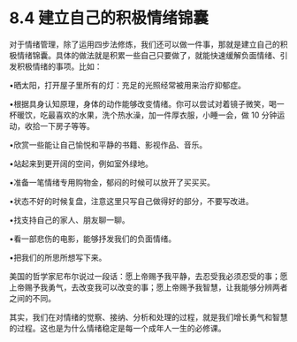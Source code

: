 # 8.4 建立自己的积极情绪锦囊

对于情绪管理，除了运用四步法修炼，我们还可以做一件事，那就是建立自己的积极情绪锦囊。具体的做法就是积累一些自己只要做了，就能快速缓解负面情绪、引发积极情绪的事项。比如：

•晒太阳，打开屋子里所有的灯：充足的光照经常被用来治疗抑郁症。

•根据具身认知原理，身体的动作能够改变情绪。你可以尝试对着镜子微笑，喝一杯暖饮，吃最喜欢的水果，洗个热水澡，加一件厚衣服，小睡一会，做 10 分钟运动，收拾一下房子等等。

•欣赏一些能让自己愉悦和平静的书籍、影视作品、音乐。

•站起来到更开阔的空间，例如室外绿地。

•准备一笔情绪专用购物金，郁闷的时候可以放开了买买买。

•状态不好的时候复盘，注意这里只写自己做得好的部分，不要写改进。

•找支持自己的家人、朋友聊一聊。

•看一部悲伤的电影，能够抒发我们的负面情绪。

•把我们的所思所想写下来。

美国的哲学家尼布尔说过一段话：愿上帝赐予我平静，去忍受我必须忍受的事；愿上帝赐予我勇气，去改变我可以改变的事；愿上帝赐予我智慧，让我能够分辨两者之间的不同。

其实，我们在对情绪的觉察、接纳、分析和处理的过程，就是我们增长勇气和智慧的过程。这也是为什么情绪稳定是每一个成年人一生的必修课。